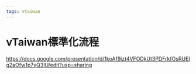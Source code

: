 ```yaml
---
tags: vtaiwan
---
```

# vTaiwan標準化流程

https://docs.google.com/presentation/d/1koAf9izt4VFODkUt3PDFrkfOsRUEIg2aOfw1p7yQ3IU/edit?usp=sharing